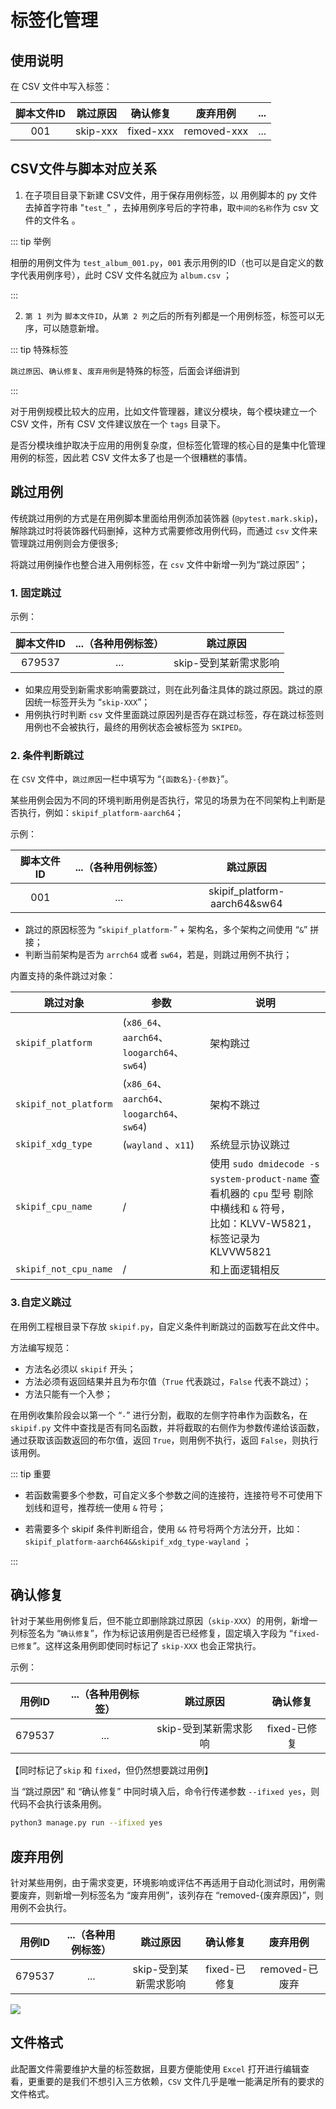 # 标签化管理

## 使用说明

在 CSV 文件中写入标签：

| 脚本文件ID | 跳过原因 | 确认修复  |  废弃用例   | ...  |
| :--------: | :------: | :-------: | :---------: | ---- |
|    001     | skip-xxx | fixed-xxx | removed-xxx | ...  |

## CSV文件与脚本对应关系

1.  在子项目目录下新建 CSV文件，用于保存用例标签，以 用例脚本的 py 文件去掉首字符串 "`test_`" ，去掉用例序号后的字符串，取`中间的名称`作为 csv 文件的文件名 。

   ::: tip 举例

   相册的用例文件为 `test_album_001.py`，`001` 表示用例的ID（也可以是自定义的数字代表用例序号），此时 CSV 文件名就应为 `album.csv` ；

   :::

2.  `第 1 列`为 `脚本文件ID`，从`第 2 列`之后的所有列都是一个用例标签，标签可以无序，可以随意新增。

   ::: tip 特殊标签

   `跳过原因`、`确认修复`、`废弃用例`是特殊的标签，后面会详细讲到

   :::

对于用例规模比较大的应用，比如文件管理器，建议分模块，每个模块建立一个 CSV 文件，所有 CSV 文件建议放在一个 `tags` 目录下。

是否分模块维护取决于应用的用例复杂度，但标签化管理的核心目的是集中化管理用例的标签，因此若 CSV 文件太多了也是一个很糟糕的事情。 

## 跳过用例

传统跳过用例的方式是在用例脚本里面给用例添加装饰器 (`@pytest.mark.skip`)，解除跳过时将装饰器代码删掉，这种方式需要修改用例代码，而通过 `csv` 文件来管理跳过用例则会方便很多;

将跳过用例操作也整合进入用例标签，在 `csv` 文件中新增一列为“跳过原因”；

### 1. 固定跳过

示例：

| 脚本文件ID | ...（各种用例标签） |       跳过原因        |
| :--------: | :-----------------: | :-------------------: |
|   679537   |         ...         | skip-受到某新需求影响 |

- 如果应用受到新需求影响需要跳过，则在此列备注具体的跳过原因。跳过的原因统一标签开头为 “`skip-XXX`”；
- 用例执行时判断 `csv` 文件里面跳过原因列是否存在跳过标签，存在跳过标签则用例也不会被执行，最终的用例状态会被标签为 `SKIPED`。

### 2. 条件判断跳过

在 `CSV` 文件中，`跳过原因`一栏中填写为 “`{函数名}-{参数}`”。

某些用例会因为不同的环境判断用例是否执行，常见的场景为在不同架构上判断是否执行，例如：`skipif_platform-aarch64`；

示例：

| 脚本文件ID | ...（各种用例标签） |           跳过原因           |
| :--------: | :-----------------: | :--------------------------: |
|    001     |         ...         | skipif_platform-aarch64&sw64 |

- 跳过的原因标签为 “`skipif_platform-`”  + 架构名，多个架构之间使用 “`&`” 拼接；
- 判断当前架构是否为 `arrch64` 或者 `sw64`，若是，则跳过用例不执行；

内置支持的条件跳过对象：

| 跳过对象              | 参数                                        | 说明                                                         |
| --------------------- | ------------------------------------------- | ------------------------------------------------------------ |
| `skipif_platform`     | (`x86_64`、`aarch64`、`loogarch64`、`sw64`) | 架构跳过                                                     |
| `skipif_not_platform` | (`x86_64`、`aarch64`、`loogarch64`、`sw64`) | 架构不跳过                                                   |
| `skipif_xdg_type`     | (`wayland` 、`x11`)                         | 系统显示协议跳过                                             |
| `skipif_cpu_name`     | /                                           | 使用 `sudo dmidecode -s system-product-name` 查看机器的 `cpu` 型号    剔除中横线和 `&` 符号，<br />比如：KLVV-W5821，标签记录为 KLVVW5821 |
| `skipif_not_cpu_name` | /                                           | 和上面逻辑相反                                               |

### 3.自定义跳过

在用例工程根目录下存放 `skipif.py`，自定义条件判断跳过的函数写在此文件中。

方法编写规范：

- 方法名必须以 `skipif` 开头；
- 方法必须有返回结果并且为布尔值（`True` 代表跳过，`False` 代表不跳过）；
- 方法只能有一个入参；

在用例收集阶段会以第一个 “`-`” 进行分割，截取的左侧字符串作为函数名，在 `skipif.py` 文件中查找是否有同名函数，并将截取的右侧作为参数传递给该函数，通过获取该函数返回的布尔值，返回 `True`，则用例不执行，返回 `False`，则执行该用例。

::: tip 重要

- 若函数需要多个参数，可自定义多个参数之间的连接符，连接符号不可使用下划线和逗号，推荐统一使用 `&` 符号；

- 若需要多个 skipif 条件判断组合，使用 `&&` 符号将两个方法分开，比如：`skipif_platform-aarch64&&skipif_xdg_type-wayland` ；

:::

## 确认修复

针对于某些用例修复后，但不能立即删除跳过原因（`skip-XXX`）的用例，新增一列标签名为 “`确认修复`”，作为标记该用例是否已经修复，固定填入字段为 “`fixed-已修复`”。这样这条用例即使同时标记了 `skip-XXX` 也会正常执行。

示例：

| 用例ID | ...（各种用例标签） |       跳过原因        |   确认修复   |
| :----: | :-----------------: | :-------------------: | :----------: |
| 679537 |         ...         | skip-受到某新需求影响 | fixed-已修复 |

【同时标记了`skip` 和 `fixed`，但仍然想要跳过用例】

当 “跳过原因” 和 “确认修复” 中同时填入后，命令行传递参数 `--ifixed yes`，则代码不会执行该条用例。

```bash
python3 manage.py run --ifixed yes
```

## 废弃用例

针对某些用例，由于需求变更，环境影响或评估不再适用于自动化测试时，用例需要废弃，则新增一列标签名为 “废弃用例”，该列存在 “removed-{废弃原因}”，则用例不会执行。

| 用例ID | ...（各种用例标签） |       跳过原因        |   确认修复   |    废弃用例    |
| :----: | :-----------------: | :-------------------: | :----------: | :------------: |
| 679537 |         ...         | skip-受到某新需求影响 | fixed-已修复 | removed-已废弃 |

![](https://pic.imgdb.cn/item/64f054ca661c6c8e54ff4f70.png)



## 文件格式

此配置文件需要维护大量的标签数据，且要方便能使用 `Excel` 打开进行编辑查看，更重要的是我们不想引入三方依赖，`CSV` 文件几乎是唯一能满足所有的要求的文件格式。

